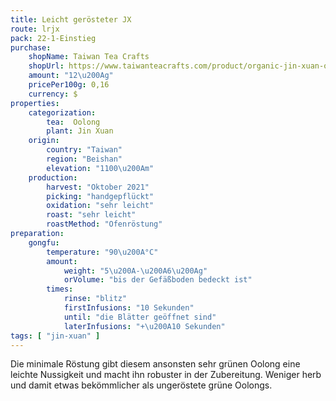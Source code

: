 ```yaml
---
title: Leicht gerösteter JX
route: lrjx
pack: 22-1-Einstieg
purchase:
    shopName: Taiwan Tea Crafts
    shopUrl: https://www.taiwanteacrafts.com/product/organic-jin-xuan-oolong-tea
    amount: "12\u200Ag"
    pricePer100g: 0,16
    currency: $
properties:
    categorization:
        tea:  Oolong
        plant: Jin Xuan
    origin:
        country: "Taiwan"
        region: "Beishan"
        elevation: "1100\u200Am"
    production:
        harvest: "Oktober 2021"
        picking: "handgepflückt" 
        oxidation: "sehr leicht" 
        roast: "sehr leicht" 
        roastMethod: "Ofenröstung"
preparation:
    gongfu:
        temperature: "90\u200A°C"
        amount:
            weight: "5\u200A-\u200A6\u200Ag"
            orVolume: "bis der Gefäßboden bedeckt ist"
        times:
            rinse: "blitz"
            firstInfusions: "10 Sekunden"
            until: "die Blätter geöffnet sind"
            laterInfusions: "+\u200A10 Sekunden"
tags: [ "jin-xuan" ]
---
```

Die minimale Röstung gibt diesem ansonsten sehr grünen Oolong eine leichte Nussigkeit und macht ihn robuster in der Zubereitung. Weniger herb und damit etwas bekömmlicher als ungeröstete grüne Oolongs.